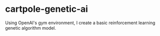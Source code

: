 # cartpole-genetic-ai
Using OpenAI's gym environment, I create a basic reinforcement learning genetic algorithm model.
